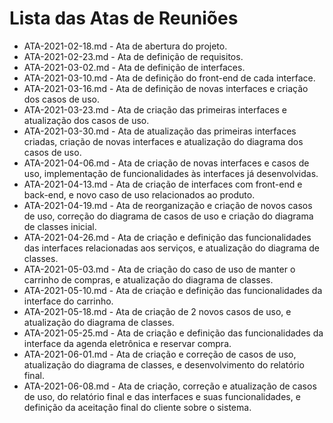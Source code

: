 # Lista das Atas de Reuniões

* ATA-2021-02-18.md - Ata de abertura do projeto.
* ATA-2021-02-23.md - Ata de definição de requisitos.
* ATA-2021-03-02.md - Ata de definição de interfaces.
* ATA-2021-03-10.md - Ata de definição do front-end de cada interface.
* ATA-2021-03-16.md - Ata de definição de novas interfaces e criação dos casos de uso.
* ATA-2021-03-23.md - Ata de criação das primeiras interfaces e atualização dos casos de uso.
* ATA-2021-03-30.md - Ata de atualização das primeiras interfaces criadas, criação de novas interfaces e atualização do diagrama dos casos de uso.
* ATA-2021-04-06.md - Ata de criação de novas interfaces e casos de uso, implementação de funcionalidades às interfaces já desenvolvidas.
* ATA-2021-04-13.md - Ata de criação de interfaces com front-end e back-end, e novo caso de uso relacionados ao produto.
* ATA-2021-04-19.md - Ata de reorganização e criação de novos casos de uso, correção do diagrama de casos de uso e criação do diagrama de classes inicial.
* ATA-2021-04-26.md - Ata de criação e definição das funcionalidades das interfaces relacionadas aos serviços, e atualização do diagrama de classes.
* ATA-2021-05-03.md - Ata de criação do caso de uso de manter o carrinho de compras, e atualização do diagrama de classes.
* ATA-2021-05-10.md - Ata de criação e definição das funcionalidades da interface do carrinho.
* ATA-2021-05-18.md - Ata de criação de 2 novos casos de uso, e atualização do diagrama de classes.
* ATA-2021-05-25.md - Ata de criação e definição das funcionalidades da interface da agenda eletrônica e reservar compra.
* ATA-2021-06-01.md - Ata de criação e correção de casos de uso, atualização do diagrama de classes, e desenvolvimento do relatório final.
* ATA-2021-06-08.md - Ata de criação, correção e atualização de casos de uso, do relatório final e das interfaces e suas funcionalidades, e definição da aceitação final do cliente sobre o sistema. 

